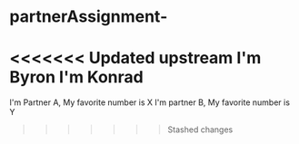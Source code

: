 # partnerAssignment-
<<<<<<< Updated upstream
I'm Byron
I'm Konrad
=======
I'm Partner A, My favorite number is X
I'm partner B, My favorite number is Y 
>>>>>>> Stashed changes
